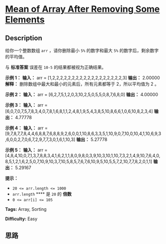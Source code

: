 # [Mean of Array After Removing Some Elements][title]

## Description

给你一个整数数组 `arr` ，请你删除最小 `5%` 的数字和最大 `5%` 的数字后，剩余数字的平均值。

与 **标准答案** 误差在 `10-5` 的结果都被视为正确结果。

**示例 1：**
            **输入：** arr = [1,2,2,2,2,2,2,2,2,2,2,2,2,2,2,2,2,2,2,3]    **输出：** 2.00000    **解释：** 删除数组中最大和最小的元素后，所有元素都等于 2，所以平均值为 2 。    

**示例 2：**
            **输入：** arr = [6,2,7,5,1,2,0,3,10,2,5,0,5,5,0,8,7,6,8,0]    **输出：** 4.00000    

**示例 3：**
            **输入：** arr = [6,0,7,0,7,5,7,8,3,4,0,7,8,1,6,8,1,1,2,4,8,1,9,5,4,3,8,5,10,8,6,6,1,0,6,10,8,2,3,4]    **输出：** 4.77778    

**示例 4：**
            **输入：** arr = [9,7,8,7,7,8,4,4,6,8,8,7,6,8,8,9,2,6,0,0,1,10,8,6,3,3,5,1,10,9,0,7,10,0,10,4,1,10,6,9,3,6,0,0,2,7,0,6,7,2,9,7,7,3,0,1,6,1,10,3]    **输出：** 5.27778    

**示例 5：**
            **输入：** arr = [4,8,4,10,0,7,1,3,7,8,8,3,4,1,6,2,1,1,8,0,9,8,0,3,9,10,3,10,1,10,7,3,2,1,4,9,10,7,6,4,0,8,5,1,2,1,6,2,5,0,7,10,9,10,3,7,10,5,8,5,7,6,7,6,10,9,5,10,5,5,7,2,10,7,7,8,2,0,1,1]    **输出：** 5.29167    

**提示：**

  * `20 <= arr.length <= 1000`
  * `arr.length` **** 是 `20` 的 **倍数**
  * `0 <= arr[i] <= 105`


**Tags:** Array, Sorting

**Difficulty:** Easy

## 思路

[title]: https://leetcode-cn.com/problems/mean-of-array-after-removing-some-elements
